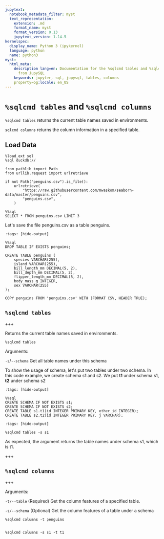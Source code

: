 ```yaml
---
jupytext:
  notebook_metadata_filter: myst
  text_representation:
    extension: .md
    format_name: myst
    format_version: 0.13
    jupytext_version: 1.14.5
kernelspec:
  display_name: Python 3 (ipykernel)
  language: python
  name: python3
myst:
  html_meta:
    description lang=en: Documentation for the %sqlcmd tables and %sqlcmd columns
      from JupySQL
    keywords: jupyter, sql, jupysql, tables, columns
    property=og:locale: en_US
---
```


# `%sqlcmd tables` and `%sqlcmd columns`

`%sqlcmd tables` returns the current table names saved in environments.

`sqlcmd columns` returns the column information in a specified table.

## Load Data

```{code-cell} ipython3
%load_ext sql
%sql duckdb://
```

```{code-cell} ipython3
from pathlib import Path
from urllib.request import urlretrieve

if not Path("penguins.csv").is_file():
    urlretrieve(
        "https://raw.githubusercontent.com/mwaskom/seaborn-data/master/penguins.csv",
        "penguins.csv",
    )
```

```{code-cell} ipython3
%%sql
SELECT * FROM penguins.csv LIMIT 3
```

Let's save the file penguins.csv as a table penguins.

```{code-cell} ipython3
:tags: [hide-output]

%%sql 
DROP TABLE IF EXISTS penguins;

CREATE TABLE penguins (
    species VARCHAR(255),
    island VARCHAR(255),
    bill_length_mm DECIMAL(5, 2),
    bill_depth_mm DECIMAL(5, 2),
    flipper_length_mm DECIMAL(5, 2),
    body_mass_g INTEGER,
    sex VARCHAR(255)
);

COPY penguins FROM 'penguins.csv' WITH (FORMAT CSV, HEADER TRUE);
```

## `%sqlcmd tables`

+++

Returns the current table names saved in environments.

```{code-cell} ipython3
%sqlcmd tables
```

Arguments:

`-s`/`--schema` Get all table names under this schema 

To show the usage of schema, let's put two tables under two schema.
In this code example, we create schema s1 and s2. We put **t1** under schema s1, **t2** under schema s2

```{code-cell} ipython3
:tags: [hide-output]

%%sql
CREATE SCHEMA IF NOT EXISTS s1;
CREATE SCHEMA IF NOT EXISTS s2;
CREATE TABLE s1.t1(id INTEGER PRIMARY KEY, other_id INTEGER);
CREATE TABLE s2.t2(id INTEGER PRIMARY KEY, j VARCHAR);
```

```{code-cell} ipython3
:tags: [hide-output]

%sqlcmd tables -s s1
```

As expected, the argument returns the table names under schema s1, which is t1.

+++

## `%sqlcmd columns`

+++

Arguments:

`-t/--table` (Required) Get the column features of a specified table. 

`-s/--schema` (Optional) Get the column features of a table under a schema

```{code-cell} ipython3
%sqlcmd columns -t penguins
```

```{code-cell} ipython3

%sqlcmd columns -s s1 -t t1
```
